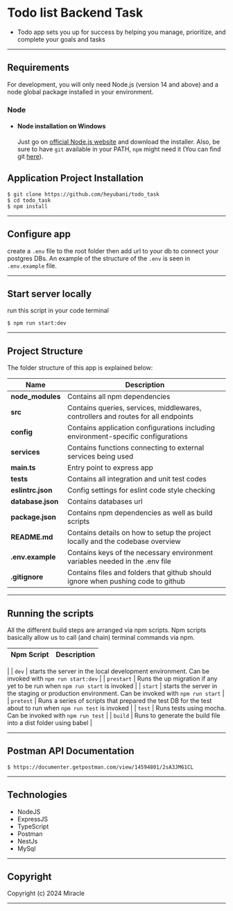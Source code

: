 # Todo list Backend Task

- Todo app sets you up for success by helping you manage, prioritize, and complete your goals and tasks

---

## Requirements

For development, you will only need Node.js (version 14 and above) and a node global package installed in your environment.

### Node

- #### Node installation on Windows

  Just go on [official Node.js website](https://nodejs.org/) and download the installer.
  Also, be sure to have `git` available in your PATH, `npm` might need it (You can find git [here](https://git-scm.com/)).

## Application Project Installation

    $ git clone https://github.com/heyubani/todo_task
    $ cd todo_task
    $ npm install

---

## Configure app

create a `.env` file to the root folder then add url to your db to connect your postgres DBs.
An example of the structure of the `.env` is seen in `.env.example` file.

---

## Start server locally

run this script in your code terminal

    $ npm run start:dev

---

## Project Structure

The folder structure of this app is explained below:

| Name              | Description                                                                       |
| ----------------- | --------------------------------------------------------------------------------- |
| **node_modules**  | Contains all npm dependencies                                                     |
| **src**           | Contains queries, services, middlewares, controllers and routes for all endpoints |
| **config**        | Contains application configurations including environment-specific configurations |
| **services**      | Contains functions connecting to external services being used                     |
| **main.ts**       | Entry point to express app                                                        |
| **tests**         | Contains all integration and unit test codes                                      |
| **eslintrc.json** | Config settings for eslint code style checking                                    |
| **database.json** | Contains databases url                                                            |
| **package.json**  | Contains npm dependencies as well as build scripts                                |
| **README.md**     | Contains details on how to setup the project locally and the codebase overview    |
| **.env.example**  | Contains keys of the necessary environment variables needed in the .env file      |
| **.gitignore**    | Contains files and folders that github should ignore when pushing code to github  |

---

## Running the scripts

All the different build steps are arranged via npm scripts.
Npm scripts basically allow us to call (and chain) terminal commands via npm.

| Npm Script | Description |
| ---------- | ----------- |

|
| `dev` | starts the server in the local development environment. Can be invoked with `npm run start:dev` |
| `prestart` | Runs the up migration if any yet to be run when `npm run start` is invoked |
| `start` | starts the server in the staging or production environment. Can be invoked with `npm run start` |
| `pretest` | Runs a series of scripts that prepared the test DB for the test about to run when `npm run test` is invoked |
| `test` | Runs tests using mocha. Can be invoked with `npm run test` |
| `build` | Runs to generate the build file into a dist folder using babel |

---

## Postman API Documentation

    $ https://documenter.getpostman.com/view/14594801/2sA3JM61CL
---

## Technologies

- NodeJS
- ExpressJS
- TypeScript
- Postman
- NestJs
- MySql

---

## Copyright

Copyright (c) 2024 Miracle

---
